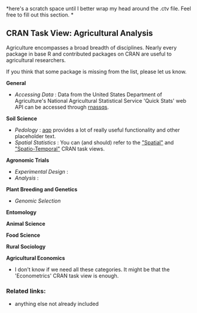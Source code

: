 *here's a scratch space until I better wrap my head around the .ctv file. Feel free to fill out this section. * 

## CRAN Task View: Agricultural Analysis

Agriculture encompasses a broad breadth of disciplines. Nearly every package in base R and contributed packages on CRAN are useful to agricultural researchers. 

If you think that some package is missing from the list, please let us know.

**General**

  - *Accessing Data* : 
    Data from the United States Department of Agriculture's National Agricultural Statistical Service 'Quick Stats' web API can be accessed through [rnassqs](https://CRAN.R-project.org/package=rnassqs). 
 

**Soil Science**

  - *Pedology* :
    [aqp](https://CRAN.R-project.org/package=aqp) provides a lot of really useful functionality and other placeholder text. 
  - *Spatial Statistics* : 
    You can (and should) refer to the ["Spatial"](https://CRAN.R-project.org/view=Spatial) and   ["Spatio-Temporal"](https://CRAN.R-project.org/view=SpatioTemporal) CRAN task views. 
    
    
**Agronomic Trials**

  - *Experimental Design* : 
  - *Analysis* : 
  
  
**Plant Breeding and Genetics**
  - *Genomic Selection*
  
  
**Entomology** 


**Animal Science**


**Food Science**


**Rural Sociology**


**Agricultural Economics**
  - I don't know if we need all these categories. It might be that the 'Econometrics' CRAN task view is enough. 
 

### Related links:

  - anything else not already included
